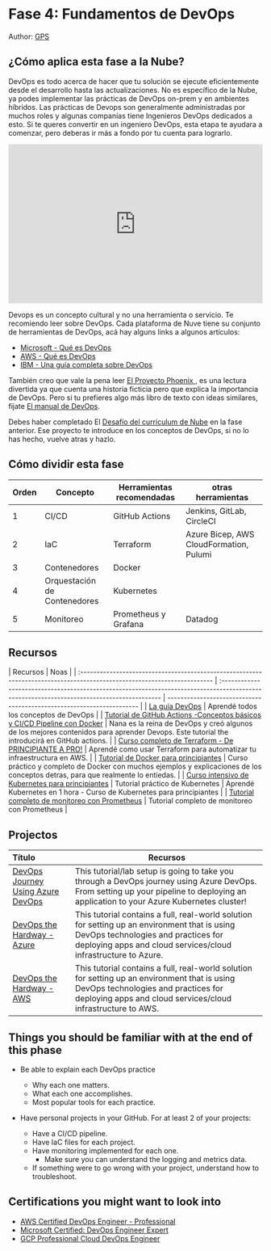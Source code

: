 # Fase 4: Fundamentos de DevOps

Author: [GPS](https://twitter.com/madebygps)

## ¿Cómo aplica esta fase a la Nube?

DevOps es todo acerca de hacer que tu solución se ejecute eficientemente desde el desarrollo hasta las actualizaciones.
No es específico de la Nube, ya podes implementar las prácticas de DevOps on-prem y en ambientes híbridos. Las prácticas de Devops son generalmente administradas por muchos roles y algunas companías tiene Ingenieros DevOps dedicados a esto. Si te queres convertir en un ingeniero DevOps, esta etapa te ayudara a comenzar, pero deberas ir más a fondo por tu cuenta para lograrlo.

<iframe width="100%" height="315" src="https://www.youtube.com/embed/YMXwThdwTiA" title="YouTube video player" frameborder="0" allow="accelerometer; autoplay; clipboard-write; encrypted-media; gyroscope; picture-in-picture; web-share" allowfullscreen></iframe>

Devops es un concepto cultural y no una herramienta o servicio. Te recomiendo leer sobre DevOps. Cada plataforma de Nuve tiene su conjunto de herramientas de DevOps, acá hay alguns links a algunos artículos:

- [Microsoft - Qué es DevOps](https://azure.microsoft.com/overview/what-is-devops/#overview)
- [AWS - Qué es DevOps](https://aws.amazon.com/devops/what-is-devops/)
- [IBM - Una guía completa sobre DevOps](https://www.ibm.com/cloud/learn/devops-a-complete-guide)

También creo que vale la pena leer [El Proyecto Phoenix ](https://itrevolution.com/the-phoenix-project/), es una lectura divertida ya que cuenta una historia ficticia pero que explica la importancia de DevOps. Pero si tu prefieres algo más libro de texto con ideas similares, fijate [El manual de DevOps](https://itrevolution.com/the-devops-handbook/).

Debes haber completado El [Desafío del currículum de Nube](https://cloudresumechallenge.dev/) en la fase anterior. Ese proyecto te introduce en los conceptos de DevOps, si no lo has hecho, vuelve atras y hazlo.

## Cómo dividir esta fase

| Orden | Concepto                     | Herramientas recomendadas | otras herramientas                      |
| ----- | ---------------------------- | ------------------------- | --------------------------------------- |
| 1     | CI/CD                        | GitHub Actions            | Jenkins, GitLab, CircleCI               |
| 2     | IaC                          | Terraform                 | Azure Bicep, AWS CloudFormation, Pulumi |
| 3     | Contenedores                 | Docker                    |
| 4     | Orquestación de Contenedores | Kubernetes                |
| 5     | Monitoreo                    | Prometheus y Grafana      | Datadog                                 |

## Recursos

| Recursos                                                                                                                 | Noas                                                                                                                                       |
| :----------------------------------------------------------------------------------------------------------------------- | :----------------------------------------------------------------------------------------------------------------------------------------- | --------------------------------------------------------------------- |
| [La guía DevOps](https://thedevops.guide/)                                                                               | Aprendé todos los conceptos de DevOps                                                                                                      |
| [Tutorial de GitHub Actions -Conceptos básicos y CI/CD Pipeline con Docker](https://www.youtube.com/watch?v=R8_veQiYBjI) | Nana es la reina de DevOps y creó algunos de los mejores contenidos para aprender Devops. Este tutorial the introducirá en GitHub actions. |
| [Curso completo de Terraform - De PRINCIPIANTE A PRO!](https://www.youtube.com/watch?v=7xngnjfIlK4)                      | Aprendé como usar Terraform para automatizar tu infraestructura en AWS.                                                                    |
| [Tutorial de Docker para principiantes](https://youtu.be/3c-iBn73dDE)                                                    | Curso práctico y completo de Docker con muchos ejemplos y explicaciones de los conceptos detras, para que realmente lo entiedas.           |
| [Curso intensivo de Kubernetes para principiantes](https://youtu.be/s_o8dwzRlu4)                                         | Tutorial práctico de Kubernetes                                                                                                            | Aprendé Kubernetes en 1 hora - Curso de Kubernetes para principiantes |
| [Tutorial completo de monitoreo con Prometheus](https://youtube.com/playlist?list=PLy7NrYWoggjxCF3av5JKwyG7FFF9eLeL4)    | Tutorial completo de monitoreo con Prometheus                                                                                              |

## Projectos

| Título                                                                                                | Recursos                                                                                                                                                                                              |
| :---------------------------------------------------------------------------------------------------- | ----------------------------------------------------------------------------------------------------------------------------------------------------------------------------------------------------- |
| [DevOps Journey Using Azure DevOps](https://github.com/thomast1906/DevOps-Journey-Using-Azure-DevOps) | This tutorial/lab setup is going to take you through a DevOps journey using Azure DevOps. From setting up your pipeline to deploying an application to your Azure Kubernetes cluster!                 |
| [DevOps the Hardway - Azure](https://github.com/thomast1906/DevOps-The-Hard-Way-Azure)                | This tutorial contains a full, real-world solution for setting up an environment that is using DevOps technologies and practices for deploying apps and cloud services/cloud infrastructure to Azure. |
| [DevOps the Hardway - AWS](https://github.com/AdminTurnedDevOps/DevOps-The-Hard-Way-AWS)              | This tutorial contains a full, real-world solution for setting up an environment that is using DevOps technologies and practices for deploying apps and cloud services/cloud infrastructure to AWS.   |

## Things you should be familiar with at the end of this phase

- Be able to explain each DevOps practice

  - Why each one matters.
  - What each one accomplishes.
  - Most popular tools for each practice.

- Have personal projects in your GitHub. For at least 2 of your projects:
  - Have a CI/CD pipeline.
  - Have IaC files for each project.
  - Have monitoring implemented for each one.
    - Make sure you can understand the logging and metrics data.
  - If something were to go wrong with your project, understand how to troubleshoot.

## Certifications you might want to look into

- [AWS Certified DevOps Engineer - Professional](https://aws.amazon.com/certification/certified-devops-engineer-professional/?ch=sec&sec=rmg&d=1)
- [Microsoft Certified: DevOps Engineer Expert](https://docs.microsoft.com/en-us/learn/certifications/devops-engineer/)
- [GCP Professional Cloud DevOps Engineer](https://cloud.google.com/certification/cloud-devops-engineer)
